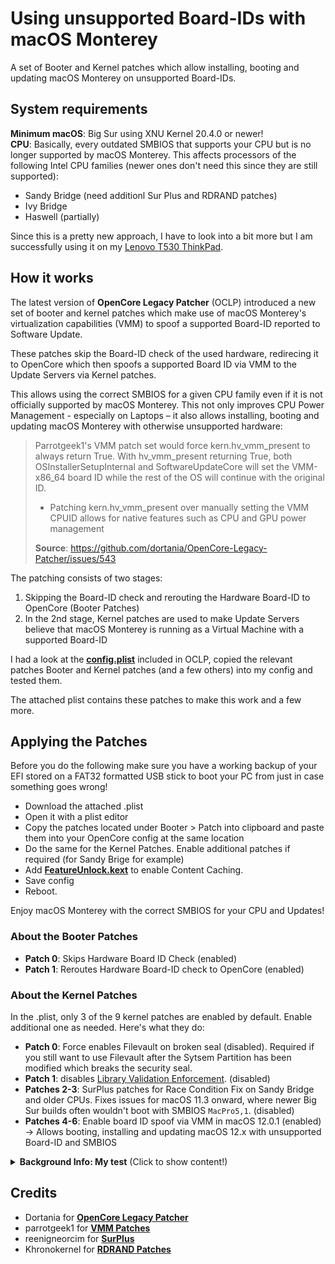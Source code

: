 # Using unsupported Board-IDs with macOS Monterey
A set of Booter and Kernel patches which allow installing, booting and updating macOS Monterey on unsupported Board-IDs.

## System requirements
**Minimum macOS**: Big Sur using XNU Kernel 20.4.0 or newer!</br>
**CPU**: Basically, every outdated SMBIOS that supports your CPU but is no longer supported by macOS Monterey. This affects processors of the following Intel CPU families (newer ones don't need this since they are still supported):

- Sandy Bridge (need additionl Sur Plus and RDRAND patches)
- Ivy Bridge
- Haswell (partially)

Since this is a pretty new approach, I have to look into a bit more but I am successfully using it on my [Lenovo T530 ThinkPad](https://github.com/5T33Z0/Lenovo-T530-Hackinosh-OpenCore).

## How it works
The latest version of **OpenCore Legacy Patcher** (OCLP) introduced a new set of booter and kernel patches which make use of macOS Monterey's virtualization capabilities (VMM) to spoof a supported Board-ID reported to Software Update.

These patches skip the Board-ID check of the used hardware, redirecing it to OpenCore which then spoofs a supported Board ID via VMM to the Update Servers via Kernel patches. 

This allows using the correct SMBIOS for a given CPU family even if it is not officially supported by macOS Monterey. This not only improves CPU Power Management - especially on Laptops – it also allows installing, booting and updating macOS Monterey with otherwise unsupported hardware:

> Parrotgeek1's VMM patch set would force kern.hv_vmm_present to always return True. With hv_vmm_present returning True, both OSInstallerSetupInternal and SoftwareUpdateCore will set the VMM-x86_64 board ID while the rest of the OS will continue with the original ID.
> 
> - Patching kern.hv_vmm_present over manually setting the VMM CPUID allows for native features such as CPU and GPU power management
>
> **Source**: https://github.com/dortania/OpenCore-Legacy-Patcher/issues/543

The patching consists of two stages:

1. Skipping the Board-ID check and rerouting the Hardware Board-ID to OpenCore (Booter Patches)
2. In the 2nd stage, Kernel patches are used to make Update Servers believe that macOS Monterey is running as a Virtual Machine with a supported Board-ID

I had a look at the [**config.plist**](https://github.com/dortania/OpenCore-Legacy-Patcher/blob/4a8f61a01da72b38a4b2250386cc4b497a31a839/payloads/Config/config.plist) included in OCLP, copied the relevant patches Booter and Kernel patches (and a few others) into my config and tested them.

The attached plist contains these patches to make this work and a few more.

## Applying the Patches
Before you do the following make sure you have a working backup of your EFI stored on a FAT32 formatted USB stick to boot your PC from just in case something goes wrong!

- Download the attached .plist
- Open it with a plist editor
- Copy the patches located under Booter > Patch into clipboard and paste them into your OpenCore config at the same location
- Do the same for the Kernel Patches. Enable additional patches if required (for Sandy Brige for example)
- Add [**FeatureUnlock.kext**](https://github.com/acidanthera/FeatureUnlock) to enable Content Caching.
- Save config
- Reboot.

Enjoy macOS Monterey with the correct SMBIOS for your CPU and Updates!

### About the Booter Patches
- **Patch 0**: Skips Hardware Board ID Check (enabled)
- **Patch 1**: Reroutes Hardware Board-ID check to OpenCore (enabled)

### About the Kernel Patches
In the .plist, only 3 of the 9 kernel patches are enabled by default. Enable additional one as needed. Here's what they do:

- **Patch 0**: Force enables Filevault on broken seal (disabled). Required if you still want to use Filevault after the Sytsem Partition has been modified which breaks the security seal.
- **Patch 1**: disables [Library Validation Enforcement](https://www.naut.ca/blog/2020/11/13/forbidden-commands-to-liberate-macos/). (disabled)
- **Patches 2-3**: SurPlus patches for Race Condition Fix on Sandy Bridge and older CPUs. Fixes issues for macOS 11.3 onward, where newer Big Sur builds often wouldn't boot with SMBIOS `MacPro5,1`. (disabled) 
- **Patches 4-6**: Enable board ID spoof via VMM in macOS 12.0.1 (enabled) &rarr; Allows booting, installing and updating macOS 12.x with unsupported Board-ID and SMBIOS

<details>
<summary><strong>Background Info: My test</strong> (Click to show content!)</summary>

## Testing the Patches

I tested these patches on my Lenovo T530 Notebook, using an Ivy Bridge CPU with `MacBookPro10,1` SMBIOS, which is officialy not compatible with macOS Monterey. After rebooting, the system started without using `-no_compat_check` boot-arg, as you can see here:

![Proof01](https://user-images.githubusercontent.com/76865553/139529766-87daac84-126e-4dfc-ac1d-37e4730e0bbf.png)

Terminal shows the currnetly used Board-ID which belongs to the `MacBookPro10,1` SMBIOS as you can see in Clover Configurator. Usually, running macOS would require using `MacBookPro11,4` which uses a different Board-ID as you can see in the Clover Configuratos snippet:

![Proof02](https://user-images.githubusercontent.com/76865553/139529778-6f82306a-22db-43dd-b594-c863af6e4ddd.png)
  
Next, I checked for updates and was offered macOS 12.1 beta:

![Proof03](https://user-images.githubusercontent.com/76865553/139529788-d8ca770e-f8c2-49a8-a44e-908137f5e45c.png)
  
Which I installed…
  
![Proof04](https://user-images.githubusercontent.com/76865553/139529792-d92e52d3-5f91-4044-b788-730d603327b3.png)

Installation went smoothly and macOS 12.1 booted without issues:

![About](https://user-images.githubusercontent.com/76865553/139529802-3ea61297-7c7b-4369-8c21-4160b437f1a6.png)
</details>

## Credits
- Dortania for [**OpenCore Legacy Patcher**](https://github.com/dortania/OpenCore-Legacy-Patcher)
- parrotgeek1 for [**VMM Patches**](https://github.com/dortania/OpenCore-Legacy-Patcher/blob/4a8f61a01da72b38a4b2250386cc4b497a31a839/payloads/Config/config.plist#L1222-L1281) 
- reenigneorcim for [**SurPlus**](https://github.com/reenigneorcim/SurPlus)
- Khronokernel for [**RDRAND Patches**](https://github.com/dortania/OpenCore-Legacy-Patcher/commit/c6b3aaaeb78d56f98a94d7991fd3019190b48dd3)
